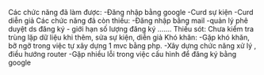 Các chức năng đã làm được: 
    -Đăng nhập bằng google
    -Curd sự kiện
    -Curd diễn giả
Các chức năng đã còn thiếu: 
    -Đăng nhập bằng mail
    -quản lý phê duyệt ds đăng ký
    - giới hạn số lượng đăng ký
.......
Thiếu sót: Chưa kiểm tra trùng lặp dữ liệu khi thêm, sửa sự kiện, diễn giả
Khó khăn: -Gặp khó khăn, bỡ ngỡ trong việc tự xây dựng 1 mvc bằng php. 
          -Xây dựng chức năng xử lý , điều hướng router
          -Gặp nhiều lỗi trong việc cấu hình để đăng ký bằng google
